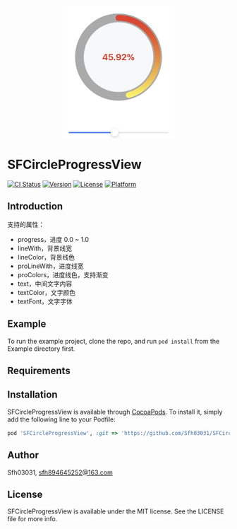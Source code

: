 <div align="center" >
  <img width="50%" src="image/logo1.png" />
</div>

# SFCircleProgressView

[![CI Status](https://img.shields.io/travis/SparkeXHApp/SFCircleProgressView.svg?style=flat)](https://travis-ci.org/SparkeXHApp/SFCircleProgressView)
[![Version](https://img.shields.io/cocoapods/v/SFCircleProgressView.svg?style=flat)](https://cocoapods.org/pods/SFCircleProgressView)
[![License](https://img.shields.io/cocoapods/l/SFCircleProgressView.svg?style=flat)](https://cocoapods.org/pods/SFCircleProgressView)
[![Platform](https://img.shields.io/cocoapods/p/SFCircleProgressView.svg?style=flat)](https://cocoapods.org/pods/SFCircleProgressView)

## Introduction

支持的属性：
- progress，进度 0.0 ~ 1.0
- lineWith，背景线宽
- lineColor，背景线色
- proLineWith，进度线宽
- proColors，进度线色，支持渐变
- text，中间文字内容
- textColor，文字颜色
- textFont，文字字体

## Example

To run the example project, clone the repo, and run `pod install` from the Example directory first.

## Requirements

## Installation

SFCircleProgressView is available through [CocoaPods](https://cocoapods.org). To install
it, simply add the following line to your Podfile:

```ruby
pod 'SFCircleProgressView', :git => 'https://github.com/Sfh03031/SFCircleProgressView.git'
```

## Author

  Sfh03031, sfh894645252@163.com

## License

SFCircleProgressView is available under the MIT license. See the LICENSE file for more info.
